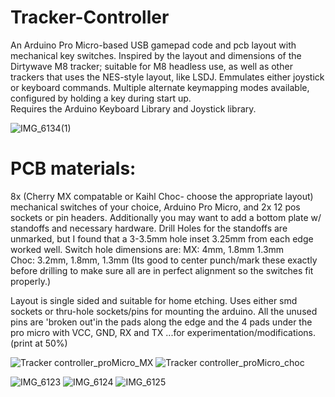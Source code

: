 # Tracker-Controller
An Arduino Pro Micro-based USB gamepad code and pcb layout with mechanical key switches. Inspired by the layout and dimensions of the Dirtywave M8 tracker; suitable for M8 headless use, as well as other trackers that uses the NES-style layout, like LSDJ.
Emmulates either joystick or keyboard commands.  Multiple alternate keymapping modes available, configured by holding a key during start up.  
Requires the Arduino Keyboard Library and Joystick library.

![IMG_6134(1)](https://github.com/miotislucifugis/Tracker-Controller/assets/20709580/0dc0f280-fe52-4ae3-ab38-853d563f7c10)


# PCB materials:
8x (Cherry MX compatable or Kaihl Choc- choose the appropriate layout) mechanical switches of your choice, Arduino Pro Micro, and 2x 12 pos sockets or pin headers.
Additionally you may want to add a bottom plate w/ standoffs and necessary hardware.  Drill Holes for the standoffs are unmarked, but I found that a  3-3.5mm hole inset 3.25mm from each edge worked well.
Switch hole dimensions are:
MX:   4mm, 1.8mm  1.3mm  
Choc: 3.2mm, 1.8mm, 1.3mm
(Its good to center punch/mark these exactly before drilling to make sure all are in perfect alignment so the switches fit properly.)

Layout is single sided and suitable for home etching.   Uses either smd sockets or thru-hole sockets/pins for mounting the arduino.
All the unused pins are 'broken out'in the pads along the edge and the 4 pads under the pro micro with VCC, GND, RX and TX ...for experimentation/modifications.  
(print at 50%)

![Tracker controller_proMicro_MX](https://github.com/miotislucifugis/Tracker-Controller/assets/20709580/324c1790-2492-4d3d-977f-cadcbaea3774)
![Tracker controller_proMicro_choc](https://github.com/miotislucifugis/Tracker-Controller/assets/20709580/f63ea8d0-726e-4a1b-aedf-8a965da57748)


![IMG_6123](https://github.com/miotislucifugis/Tracker-Controller/assets/20709580/a0326274-4fb9-4cc9-b157-71b3bacb663b)
![IMG_6124](https://github.com/miotislucifugis/Tracker-Controller/assets/20709580/db13a791-ddb8-406f-817d-024961ffe604)
![IMG_6125](https://github.com/miotislucifugis/Tracker-Controller/assets/20709580/2bb1b637-6040-4129-86ab-8fb88a3f6288)

